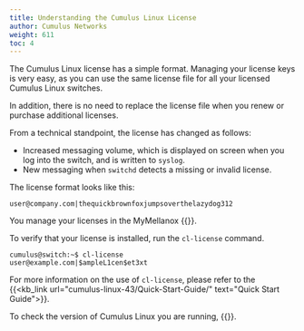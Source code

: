 ```yaml
---
title: Understanding the Cumulus Linux License
author: Cumulus Networks
weight: 611
toc: 4
---
```


The Cumulus Linux license has a simple format. Managing your license keys is very easy, as you can use the same license file for all your licensed Cumulus Linux switches.

In addition, there is no need to replace the license file when you renew or purchase additional licenses.

From a technical standpoint, the license has changed as follows:

- Increased messaging volume, which is displayed on screen when you log into the switch, and is written to `syslog`.
- New messaging when `switchd` detects a missing or invalid license.  

The license format looks like this:

    user@company.com|thequickbrownfoxjumpsoverthelazydog312

You manage your licenses in the MyMellanox {{<exlink url="https://support.mellanox.com/s/login/" text="customer portal">}}.

To verify that your license is installed, run the `cl-license` command.

    cumulus@switch:~$ cl-license
    user@example.com|$ampleL1cen$et3xt

For more information on the use of `cl-license`, please refer to the
{{<kb_link url="cumulus-linux-43/Quick-Start-Guide/" text="Quick Start Guide">}}.

To check the version of Cumulus Linux you are running, {{<link url="Verify-Software-and-Hardware-Version-Information" text="read this article">}}.
